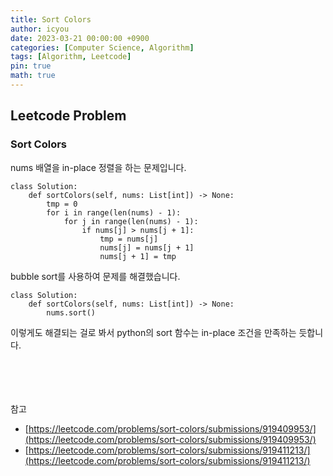 ```yaml
---
title: Sort Colors
author: icyou
date: 2023-03-21 00:00:00 +0900
categories: [Computer Science, Algorithm]
tags: [Algorithm, Leetcode]
pin: true
math: true
---
```


## Leetcode Problem

### Sort Colors
nums 배열을 in-place 정렬을 하는 문제입니다.

```
class Solution:
    def sortColors(self, nums: List[int]) -> None:
        tmp = 0
        for i in range(len(nums) - 1):
            for j in range(len(nums) - 1):
                if nums[j] > nums[j + 1]:
                    tmp = nums[j]
                    nums[j] = nums[j + 1]
                    nums[j + 1] = tmp

```
bubble sort를 사용하여 문제를 해결했습니다.

```
class Solution:
    def sortColors(self, nums: List[int]) -> None:
        nums.sort()
```
이렇게도 해결되는 걸로 봐서 python의 sort 함수는 in-place 조건을 만족하는 듯합니다.

<br/><br/><br/><br/>
참고 
- [https://leetcode.com/problems/sort-colors/submissions/919409953/](https://leetcode.com/problems/sort-colors/submissions/919409953/)
- [https://leetcode.com/problems/sort-colors/submissions/919411213/](https://leetcode.com/problems/sort-colors/submissions/919411213/)